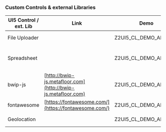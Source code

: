 ### Custom Controls & external Libraries
| UI5 Control / ext. Lib  | Link | Demo | Description | 
| ------------- | ------------- | ------------- | ------------- |
| File Uploader  | | Z2UI5_CL_DEMO_APP_075 | Upload Files  |
| Spreadsheet  | | Z2UI5_CL_DEMO_APP_077 | Download internal Tables in XLSX  |
| bwip-js  | [http://bwip-js.metafloor.com](http://bwip-js.metafloor.com) | Z2UI5_CL_DEMO_APP_102  | Generate Barcodes  |
| fontawesome  | [https://fontawesome.com/](https://fontawesome.com/) | Z2UI5_CL_DEMO_APP_118  | Fonts |
| Geolocation  |  | Z2UI5_CL_DEMO_APP_120  | Read Geolocation  |

